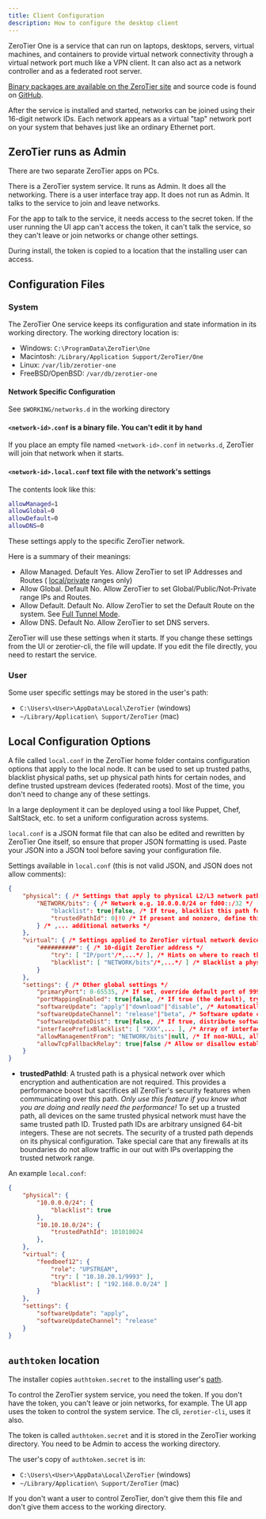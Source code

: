 ```yaml
---
title: Client Configuration
description: How to configure the desktop client
---
```


ZeroTier One is a service that can run on laptops, desktops, servers,
virtual machines, and containers to provide virtual network connectivity
through a virtual network port much like a VPN client. It can also act
as a network controller and as a federated root server.

[Binary packages are available on the ZeroTier
site](https://www.zerotier.com/download.shtml) and source code is found
on [GitHub](https://github.com/zerotier/ZeroTierOne).

After the service is installed and started, networks can be joined using
their 16-digit network IDs. Each network appears as a virtual "tap"
network port on your system that behaves just like an ordinary Ethernet
port.

## ZeroTier runs as Admin

There are two separate ZeroTier apps on PCs.

There is a ZeroTier system service. It runs as Admin. It does all the networking.
There is a user interface tray app. It does not run as Admin. It talks to the service to join and leave networks.

For the app to talk to the service, it needs access to the secret token.
If the user running the UI app can't access the token, it can't talk the service, so they can't leave or join networks or change other settings.

During install, the token is copied to a location that the installing user can access.

## Configuration Files

### System

The ZeroTier One service keeps its configuration and state information
in its working directory. The working directory location is:

- Windows: `C:\ProgramData\ZeroTier\One`
- Macintosh: `/Library/Application Support/ZeroTier/One`
- Linux: `/var/lib/zerotier-one`
- FreeBSD/OpenBSD: `/var/db/zerotier-one`

#### Network Specific Configuration

See `$WORKING/networks.d` in the working directory

#### `<network-id>.conf` is a binary file. You can't edit it by hand

If you place an empty file named `<network-id>.conf` in `networks.d`, ZeroTier will join that network when it starts.

#### `<network-id>.local.conf` text file with the network's settings

The contents look like this:

```sh
allowManaged=1
allowGlobal=0
allowDefault=0
allowDNS=0
```

These settings apply to the specific ZeroTier network.

Here is a summary of their meanings:

- Allow Managed. Default Yes. Allow ZeroTier to set IP Addresses and Routes ( [local/private](https://en.wikipedia.org/wiki/Private_network) ranges only)
- Allow Global. Default No. Allow ZeroTier to set Global/Public/Not-Private range IPs and Routes.
- Allow Default. Default No. Allow ZeroTier to set the Default Route on the system. See [Full Tunnel Mode](https://zerotier.atlassian.net/wiki/spaces/SD/pages/7110693/Overriding+Default+Route+Full+Tunnel+Mode).
- Allow DNS. Default No. Allow ZeroTier to set DNS servers.

ZeroTier will use these settings when it starts. If you change these settings from the UI or zerotier-cli, the file will update. If you edit the file directly, you need to restart the service.

### User

Some user specific settings may be stored in the user's path:

- `C:\Users\<User>\AppData\Local\ZeroTier` (windows)
- `~/Library/Application\ Support/ZeroTier` (mac)

## Local Configuration Options

A file called `local.conf` in the ZeroTier home folder contains
configuration options that apply to the local node. It can be used to
set up trusted paths, blacklist physical paths, set up physical path
hints for certain nodes, and define trusted upstream devices (federated
roots). Most of the time, you don't need to change any of these settings.

In a large deployment it can be deployed using a tool like
Puppet, Chef, SaltStack, etc. to set a uniform configuration across
systems.

`local.conf` is a JSON format file that can also be edited and rewritten
by ZeroTier One itself, so ensure that proper JSON formatting is used. Paste your JSON into a JSON tool before saving your configuration file.

Settings available in `local.conf` (this is not valid JSON, and JSON
does not allow comments):

```json
{
    "physical": { /* Settings that apply to physical L2/L3 network paths. */
        "NETWORK/bits": { /* Network e.g. 10.0.0.0/24 or fd00::/32 */
            "blacklist": true|false, /* If true, blacklist this path for all ZeroTier traffic */
            "trustedPathId": 0|!0 /* If present and nonzero, define this as a trusted path (see below) */
        } /* ,... additional networks */
    },
    "virtual": { /* Settings applied to ZeroTier virtual network devices (VL1) */
        "##########": { /* 10-digit ZeroTier address */
            "try": [ "IP/port"/*,...*/ ], /* Hints on where to reach this peer if no upstream/roots are online */
            "blacklist": [ "NETWORK/bits"/*,...*/ ] /* Blacklist a physical path for only this peer. */
        }
    },
    "settings": { /* Other global settings */
        "primaryPort": 0-65535, /* If set, override default port of 9993 and any command line port */
        "portMappingEnabled": true|false, /* If true (the default), try to use uPnP or NAT-PMP to map ports */
        "softwareUpdate": "apply"|"download"|"disable", /* Automatically apply updates, just download, or disable built-in software updates */
        "softwareUpdateChannel": "release"|"beta", /* Software update channel */
        "softwareUpdateDist": true|false, /* If true, distribute software updates (only really useful to ZeroTier, Inc. itself, default is false) */
        "interfacePrefixBlacklist": [ "XXX",... ], /* Array of interface name prefixes (e.g. eth for eth#) to blacklist for ZT traffic */
        "allowManagementFrom": "NETWORK/bits"|null, /* If non-NULL, allow JSON/HTTP management from this IP network. Default is 127.0.0.1 only. */
        "allowTcpFallbackRelay": true|false /* Allow or disallow establishment of TCP relay connections (true by default) */
    }
}
```

- **trustedPathId**: A trusted path is a physical network over which
    encryption and authentication are not required. This provides a
    performance boost but sacrifices all ZeroTier's security features
    when communicating over this path. *Only use this feature if you
    know what you are doing and really need the performance!* To set up
    a trusted path, all devices on the same trusted physical network
    must have the same trusted path ID. Trusted path IDs are arbitrary
    unsigned 64-bit integers. These are not secrets. The security of a
    trusted path depends on its physical configuration. Take special
    care that any firewalls at its boundaries do not allow traffic in
    our out with IPs overlapping the trusted network range.

An example `local.conf`:

```json
{
    "physical": {
        "10.0.0.0/24": {
            "blacklist": true
        },
        "10.10.10.0/24": {
            "trustedPathId": 101010024
        },
    },
    "virtual": {
        "feedbeef12": {
            "role": "UPSTREAM",
            "try": [ "10.10.20.1/9993" ],
            "blacklist": [ "192.168.0.0/24" ]
        }
    },
    "settings": {
        "softwareUpdate": "apply",
        "softwareUpdateChannel": "release"
    }
}
```

## `authtoken` location

The installer copies `authtoken.secret` to the installing user's [path](#user).

To control the ZeroTier system service, you need the token. If you don't have the token, you can't leave or join networks, for example. The UI app uses the token to control the system service. The cli, `zerotier-cli`, uses it also.

The token is called `authtoken.secret` and it is stored in the ZeroTier working directory. You need to be Admin to access the working  directory.

The user's copy of `authtoken.secret` is in:

- `C:\Users\<User>\AppData\Local\ZeroTier` (windows)
- `~/Library/Application\ Support/ZeroTier` (mac)

If you don't want a user to control ZeroTier, don't give them this file and don't give them access to the working directory.
